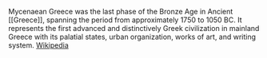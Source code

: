 Mycenaean Greece was the last phase of the Bronze Age in Ancient [[Greece]], spanning the period from approximately 1750 to 1050 BC. It represents the first advanced and distinctively Greek civilization in mainland Greece with its palatial states, urban organization, works of art, and writing system. [Wikipedia](https://en.wikipedia.org/wiki/Mycenaean_Greece)